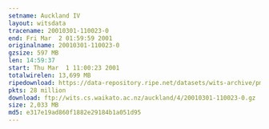 ```yaml
---
setname: Auckland IV
layout: witsdata
tracename: 20010301-110023-0
end: Fri Mar  2 01:59:59 2001
originalname: 20010301-110023-0
gzsize: 597 MB
len: 14:59:37
start: Thu Mar  1 11:00:23 2001
totalwirelen: 13,699 MB
ripedownload: https://data-repository.ripe.net/datasets/wits-archive/pma/long/auck/4//20010301-110023-0.gz
pkts: 28 million
download: ftp://wits.cs.waikato.ac.nz/auckland/4/20010301-110023-0.gz
size: 2,033 MB
md5: e317e19ad860f1882e29184b1a051d95
---
```

